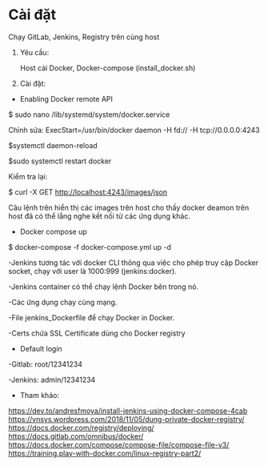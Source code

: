 # Cài đặt

Chạy GitLab, Jenkins, Registry trên cùng host

1. Yêu cầu:

    Host cài Docker, Docker-compose (install_docker.sh)
2. Cài đặt:

- Enabling Docker remote API

$ sudo nano /lib/systemd/system/docker.service

Chỉnh sửa: ExecStart=/usr/bin/docker daemon -H fd:// -H tcp://0.0.0.0:4243

$systemctl daemon-reload

$sudo systemctl restart docker

Kiểm tra lại:

$ curl -X GET <http://localhost:4243/images/json>

Câu lệnh trên hiển thị các images trên host cho thấy docker deamon trên host đã có thể lắng nghe kết nối từ các ứng dụng khác.

- Docker compose up

$ docker-compose -f docker-compose.yml up -d

-Jenkins tương tác với docker CLI thông qua việc cho phép truy cập Docker socket, chạy với user là 1000:999 (jenkins:docker).

-Jenkins container có thể chạy lệnh Docker bên trong nó.

-Các ứng dụng chạy cùng mạng.

-File jenkins_Dockerfile để chạy Docker in Docker.

-Certs chứa SSL Certificate dùng cho Docker registry

- Default login

-Gitlab: root/12341234

-Jenkins: admin/12341234

- Tham khảo:

<https://dev.to/andresfmoya/install-jenkins-using-docker-compose-4cab>
<https://vnsys.wordpress.com/2018/11/05/dung-private-docker-registry/>
<https://docs.docker.com/registry/deploying/>
<https://docs.gitlab.com/omnibus/docker/>
<https://docs.docker.com/compose/compose-file/compose-file-v3/>
<https://training.play-with-docker.com/linux-registry-part2/>
